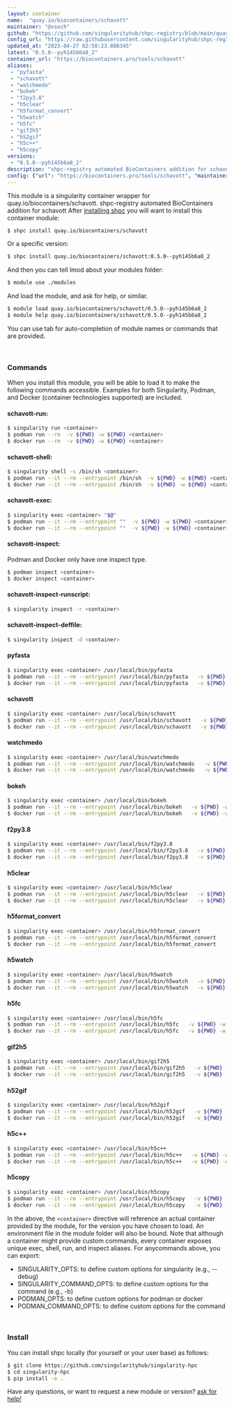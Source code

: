 ```yaml
---
layout: container
name:  "quay.io/biocontainers/schavott"
maintainer: "@vsoch"
github: "https://github.com/singularityhub/shpc-registry/blob/main/quay.io/biocontainers/schavott/container.yaml"
config_url: "https://raw.githubusercontent.com/singularityhub/shpc-registry/main/quay.io/biocontainers/schavott/container.yaml"
updated_at: "2023-04-27 02:50:23.808345"
latest: "0.5.0--pyh145b6a8_2"
container_url: "https://biocontainers.pro/tools/schavott"
aliases:
 - "pyfasta"
 - "schavott"
 - "watchmedo"
 - "bokeh"
 - "f2py3.8"
 - "h5clear"
 - "h5format_convert"
 - "h5watch"
 - "h5fc"
 - "gif2h5"
 - "h52gif"
 - "h5c++"
 - "h5copy"
versions:
 - "0.5.0--pyh145b6a8_2"
description: "shpc-registry automated BioContainers addition for schavott"
config: {"url": "https://biocontainers.pro/tools/schavott", "maintainer": "@vsoch", "description": "shpc-registry automated BioContainers addition for schavott", "latest": {"0.5.0--pyh145b6a8_2": "sha256:cbab650921f6a65f4c5ee7f5f3bc2c87b3a473167dd707ece6761df0c84e3494"}, "tags": {"0.5.0--pyh145b6a8_2": "sha256:cbab650921f6a65f4c5ee7f5f3bc2c87b3a473167dd707ece6761df0c84e3494"}, "docker": "quay.io/biocontainers/schavott", "aliases": {"pyfasta": "/usr/local/bin/pyfasta", "schavott": "/usr/local/bin/schavott", "watchmedo": "/usr/local/bin/watchmedo", "bokeh": "/usr/local/bin/bokeh", "f2py3.8": "/usr/local/bin/f2py3.8", "h5clear": "/usr/local/bin/h5clear", "h5format_convert": "/usr/local/bin/h5format_convert", "h5watch": "/usr/local/bin/h5watch", "h5fc": "/usr/local/bin/h5fc", "gif2h5": "/usr/local/bin/gif2h5", "h52gif": "/usr/local/bin/h52gif", "h5c++": "/usr/local/bin/h5c++", "h5copy": "/usr/local/bin/h5copy"}}
---
```


This module is a singularity container wrapper for quay.io/biocontainers/schavott.
shpc-registry automated BioContainers addition for schavott
After [installing shpc](#install) you will want to install this container module:


```bash
$ shpc install quay.io/biocontainers/schavott
```

Or a specific version:

```bash
$ shpc install quay.io/biocontainers/schavott:0.5.0--pyh145b6a8_2
```

And then you can tell lmod about your modules folder:

```bash
$ module use ./modules
```

And load the module, and ask for help, or similar.

```bash
$ module load quay.io/biocontainers/schavott/0.5.0--pyh145b6a8_2
$ module help quay.io/biocontainers/schavott/0.5.0--pyh145b6a8_2
```

You can use tab for auto-completion of module names or commands that are provided.

<br>

### Commands

When you install this module, you will be able to load it to make the following commands accessible.
Examples for both Singularity, Podman, and Docker (container technologies supported) are included.

#### schavott-run:

```bash
$ singularity run <container>
$ podman run --rm  -v ${PWD} -w ${PWD} <container>
$ docker run --rm  -v ${PWD} -w ${PWD} <container>
```

#### schavott-shell:

```bash
$ singularity shell -s /bin/sh <container>
$ podman run --it --rm --entrypoint /bin/sh  -v ${PWD} -w ${PWD} <container>
$ docker run --it --rm --entrypoint /bin/sh  -v ${PWD} -w ${PWD} <container>
```

#### schavott-exec:

```bash
$ singularity exec <container> "$@"
$ podman run --it --rm --entrypoint ""  -v ${PWD} -w ${PWD} <container> "$@"
$ docker run --it --rm --entrypoint ""  -v ${PWD} -w ${PWD} <container> "$@"
```

#### schavott-inspect:

Podman and Docker only have one inspect type.

```bash
$ podman inspect <container>
$ docker inspect <container>
```

#### schavott-inspect-runscript:

```bash
$ singularity inspect -r <container>
```

#### schavott-inspect-deffile:

```bash
$ singularity inspect -d <container>
```


#### pyfasta

```bash
$ singularity exec <container> /usr/local/bin/pyfasta
$ podman run --it --rm --entrypoint /usr/local/bin/pyfasta   -v ${PWD} -w ${PWD} <container> -c " $@"
$ docker run --it --rm --entrypoint /usr/local/bin/pyfasta   -v ${PWD} -w ${PWD} <container> -c " $@"
```


#### schavott

```bash
$ singularity exec <container> /usr/local/bin/schavott
$ podman run --it --rm --entrypoint /usr/local/bin/schavott   -v ${PWD} -w ${PWD} <container> -c " $@"
$ docker run --it --rm --entrypoint /usr/local/bin/schavott   -v ${PWD} -w ${PWD} <container> -c " $@"
```


#### watchmedo

```bash
$ singularity exec <container> /usr/local/bin/watchmedo
$ podman run --it --rm --entrypoint /usr/local/bin/watchmedo   -v ${PWD} -w ${PWD} <container> -c " $@"
$ docker run --it --rm --entrypoint /usr/local/bin/watchmedo   -v ${PWD} -w ${PWD} <container> -c " $@"
```


#### bokeh

```bash
$ singularity exec <container> /usr/local/bin/bokeh
$ podman run --it --rm --entrypoint /usr/local/bin/bokeh   -v ${PWD} -w ${PWD} <container> -c " $@"
$ docker run --it --rm --entrypoint /usr/local/bin/bokeh   -v ${PWD} -w ${PWD} <container> -c " $@"
```


#### f2py3.8

```bash
$ singularity exec <container> /usr/local/bin/f2py3.8
$ podman run --it --rm --entrypoint /usr/local/bin/f2py3.8   -v ${PWD} -w ${PWD} <container> -c " $@"
$ docker run --it --rm --entrypoint /usr/local/bin/f2py3.8   -v ${PWD} -w ${PWD} <container> -c " $@"
```


#### h5clear

```bash
$ singularity exec <container> /usr/local/bin/h5clear
$ podman run --it --rm --entrypoint /usr/local/bin/h5clear   -v ${PWD} -w ${PWD} <container> -c " $@"
$ docker run --it --rm --entrypoint /usr/local/bin/h5clear   -v ${PWD} -w ${PWD} <container> -c " $@"
```


#### h5format_convert

```bash
$ singularity exec <container> /usr/local/bin/h5format_convert
$ podman run --it --rm --entrypoint /usr/local/bin/h5format_convert   -v ${PWD} -w ${PWD} <container> -c " $@"
$ docker run --it --rm --entrypoint /usr/local/bin/h5format_convert   -v ${PWD} -w ${PWD} <container> -c " $@"
```


#### h5watch

```bash
$ singularity exec <container> /usr/local/bin/h5watch
$ podman run --it --rm --entrypoint /usr/local/bin/h5watch   -v ${PWD} -w ${PWD} <container> -c " $@"
$ docker run --it --rm --entrypoint /usr/local/bin/h5watch   -v ${PWD} -w ${PWD} <container> -c " $@"
```


#### h5fc

```bash
$ singularity exec <container> /usr/local/bin/h5fc
$ podman run --it --rm --entrypoint /usr/local/bin/h5fc   -v ${PWD} -w ${PWD} <container> -c " $@"
$ docker run --it --rm --entrypoint /usr/local/bin/h5fc   -v ${PWD} -w ${PWD} <container> -c " $@"
```


#### gif2h5

```bash
$ singularity exec <container> /usr/local/bin/gif2h5
$ podman run --it --rm --entrypoint /usr/local/bin/gif2h5   -v ${PWD} -w ${PWD} <container> -c " $@"
$ docker run --it --rm --entrypoint /usr/local/bin/gif2h5   -v ${PWD} -w ${PWD} <container> -c " $@"
```


#### h52gif

```bash
$ singularity exec <container> /usr/local/bin/h52gif
$ podman run --it --rm --entrypoint /usr/local/bin/h52gif   -v ${PWD} -w ${PWD} <container> -c " $@"
$ docker run --it --rm --entrypoint /usr/local/bin/h52gif   -v ${PWD} -w ${PWD} <container> -c " $@"
```


#### h5c++

```bash
$ singularity exec <container> /usr/local/bin/h5c++
$ podman run --it --rm --entrypoint /usr/local/bin/h5c++   -v ${PWD} -w ${PWD} <container> -c " $@"
$ docker run --it --rm --entrypoint /usr/local/bin/h5c++   -v ${PWD} -w ${PWD} <container> -c " $@"
```


#### h5copy

```bash
$ singularity exec <container> /usr/local/bin/h5copy
$ podman run --it --rm --entrypoint /usr/local/bin/h5copy   -v ${PWD} -w ${PWD} <container> -c " $@"
$ docker run --it --rm --entrypoint /usr/local/bin/h5copy   -v ${PWD} -w ${PWD} <container> -c " $@"
```



In the above, the `<container>` directive will reference an actual container provided
by the module, for the version you have chosen to load. An environment file in the
module folder will also be bound. Note that although a container
might provide custom commands, every container exposes unique exec, shell, run, and
inspect aliases. For anycommands above, you can export:

 - SINGULARITY_OPTS: to define custom options for singularity (e.g., --debug)
 - SINGULARITY_COMMAND_OPTS: to define custom options for the command (e.g., -b)
 - PODMAN_OPTS: to define custom options for podman or docker
 - PODMAN_COMMAND_OPTS: to define custom options for the command

<br>

### Install

You can install shpc locally (for yourself or your user base) as follows:

```bash
$ git clone https://github.com/singularityhub/singularity-hpc
$ cd singularity-hpc
$ pip install -e .
```

Have any questions, or want to request a new module or version? [ask for help!](https://github.com/singularityhub/singularity-hpc/issues)